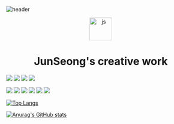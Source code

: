 ![header](https://capsule-render.vercel.app/api?type=waving&color=gradient&height=300&section=header&text=JS%20Creation&fontSize=70)

<div align="center">
<img width="60" alt="js" src="https://user-images.githubusercontent.com/58536602/185842413-7368639a-06ad-4cbf-8d3b-3cec0caf8aec.png" />

# JunSeong's creative work

</div>

<p>
<img src="https://img.shields.io/badge/JavaScript-F7DF1E?style=for-the-badge&logo=JavaScript&logoColor=black" styled="margin: 0-auto;">
<img src="https://img.shields.io/badge/React-61DAFB?style=for-the-badge&logo=React&logoColor=black">
<img src="https://img.shields.io/badge/Next.js-000000?style=for-the-badge&logo=Next.js&logoColor=white">
<img src="https://img.shields.io/badge/TypeScript-3178C6?style=for-the-badge&logo=TypeScript&logoColor=white">
</p>
<p>
<img src="https://img.shields.io/badge/{Rest API}-666666?style=for-the-badge&logo=&logoColor=white">
<img src="https://img.shields.io/badge/mqtt.js-666666?style=for-the-badge&logo=&logoColor=white">

<img src="https://img.shields.io/badge/HTML5-dddddd?style=for-the-badge&logo=HTML5&logoColor=E34F26">
<img src="https://img.shields.io/badge/CSS3-dddddd?style=for-the-badge&logo=HTML5&logoColor=1572B6">
<img src="https://img.shields.io/badge/Tailwind CSS-dddddd?style=for-the-badge&logo=Tailwind CSS&logoColor=06B6D4">
<img src="https://img.shields.io/badge/styled components-dddddd?style=for-the-badge&logo=styled components&logoColor=DB7093">
</p>

[![Top Langs](https://github-readme-stats.vercel.app/api/top-langs/?username=purplelow&layout=compact)](https://github.com/****/github-readme-stats)

[![Anurag's GitHub stats](https://github-readme-stats.vercel.app/api?username=purplelow)](https://github.com/anuraghazra/github-readme-stats)

<!-- [![Solved.ac](http://mazassumnida.wtf/api/generate_badge?boj=****)](https://solved.ac/profile/****) -->

